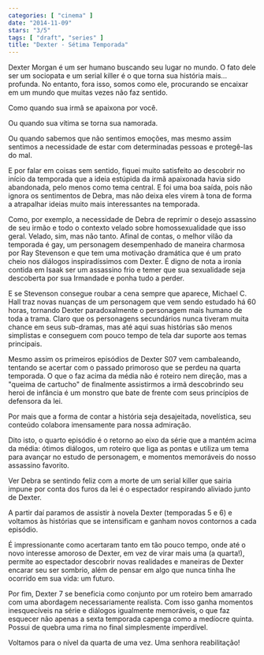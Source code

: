 ```yaml
---
categories: [ "cinema" ]
date: "2014-11-09"
stars: "3/5"
tags: [ "draft", "series" ]
title: "Dexter - Sétima Temporada"
---
```

Dexter Morgan é um ser humano buscando seu lugar no mundo. O fato
dele ser um sociopata e um serial killer é o que torna sua história
mais... profunda. No entanto, fora isso, somos como ele, procurando se
encaixar em um mundo que muitas vezes não faz sentido.

Como quando sua irmã se apaixona por você.

Ou quando sua vítima se torna sua namorada.

Ou quando sabemos que não sentimos emoções, mas mesmo assim sentimos
a necessidade de estar com determinadas pessoas e protegê-las do mal.

E por falar em coisas sem sentido, fiquei muito satisfeito ao descobrir
no início da temporada que a ideia estúpida da irmã apaixonada havia
sido abandonada, pelo menos como tema central. E foi uma boa saída,
pois não ignora os sentimentos de Debra, mas não deixa eles virem à
tona de forma a atrapalhar ideias muito mais interessantes na temporada.

Como, por exemplo, a necessidade de Debra de reprimir o desejo assassino
de seu irmão e todo o contexto velado sobre homossexualidade que isso
geral. Velado, sim, mas não tanto. Afinal de contas, o melhor vilão
da temporada é gay, um personagem desempenhado de maneira charmosa por
Ray Stevenson e que tem uma motivação dramática que é um prato cheio
nos diálogos inspiradíssimos com Dexter. É digno de nota a ironia
contida em Isaak ser um assassino frio e temer que sua sexualidade seja
descoberta por sua Irmandade e ponha tudo a perder.

E se Stevenson consegue roubar a cena sempre que aparece, Michael
C. Hall traz novas nuanças de um personagem que vem sendo estudado há
60 horas, tornando Dexter paradoxalmente o personagem mais humano de toda
a trama. Claro que os personagens secundários nunca tiveram muita chance
em seus sub-dramas, mas até aqui suas histórias são menos simplistas
e conseguem com pouco tempo de tela dar suporte aos temas principais.

Mesmo assim os primeiros episódios de Dexter S07 vem cambaleando,
tentando se acertar com o passado primoroso que se perdeu na quarta
temporada. O que o faz acima da média não é roteiro nem direção, mas
a "queima de cartucho" de finalmente assistirmos a irmã descobrindo seu
heroi de infância é um monstro que bate de frente com seus princípios
de defensora da lei. 

Por mais que a forma de contar a história seja desajeitada, novelística,
seu conteúdo colabora imensamente para nossa admiração.

Dito isto, o quarto episódio é o retorno ao eixo da série que
a mantém acima da média: ótimos diálogos, um roteiro que liga
as pontas e utiliza um tema para avançar no estudo de personagem,
e momentos memoráveis do nosso assassino favorito.

Ver Debra se sentindo feliz com a morte de um serial killer que sairia
impune por conta dos furos da lei é o espectador respirando aliviado
junto de Dexter.

A partir daí paramos de assistir à novela Dexter (temporadas 5 e 6)
e voltamos às histórias que se intensificam e ganham novos contornos
a cada episódio.

É impressionante como acertaram tanto em tão pouco tempo, onde até o
novo interesse amoroso de Dexter, em vez de virar mais uma (a quarta!),
permite ao espectador descobrir novas realidades e maneiras de Dexter
encarar seu ser sombrio, além de pensar em algo que nunca tinha lhe
ocorrido em sua vida: um futuro.

Por fim, Dexter 7 se beneficia como conjunto por um roteiro bem amarrado
com uma abordagem necessariamente realista. Com isso ganha momentos
inesquecíveis na série e diálogos igualmente memoráveis, o que
faz esquecer não apenas a sexta temporada capenga como a medíocre
quinta. Possui de quebra uma rima no final simplesmente imperdível.

Voltamos para o nível da quarta de uma vez. Uma senhora reabilitação!
